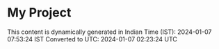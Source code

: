 # My Project

This content is dynamically generated in Indian Time (IST): 2024-01-07 07:53:24 IST
Converted to UTC: 2024-01-07 02:23:24 UTC
